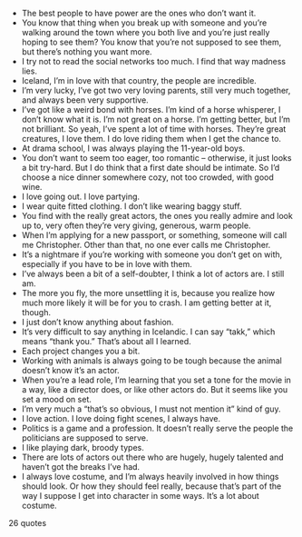  - The best people to have power are the ones who don’t want it.
 - You know that thing when you break up with someone and you’re walking around the town where you both live and you’re just really hoping to see them? You know that you’re not supposed to see them, but there’s nothing you want more.
 - I try not to read the social networks too much. I find that way madness lies.
 - Iceland, I’m in love with that country, the people are incredible.
 - I’m very lucky, I’ve got two very loving parents, still very much together, and always been very supportive.
 - I’ve got like a weird bond with horses. I’m kind of a horse whisperer, I don’t know what it is. I’m not great on a horse. I’m getting better, but I’m not brilliant. So yeah, I’ve spent a lot of time with horses. They’re great creatures, I love them. I do love riding them when I get the chance to.
 - At drama school, I was always playing the 11-year-old boys.
 - You don’t want to seem too eager, too romantic – otherwise, it just looks a bit try-hard. But I do think that a first date should be intimate. So I’d choose a nice dinner somewhere cozy, not too crowded, with good wine.
 - I love going out. I love partying.
 - I wear quite fitted clothing. I don’t like wearing baggy stuff.
 - You find with the really great actors, the ones you really admire and look up to, very often they’re very giving, generous, warm people.
 - When I’m applying for a new passport, or something, someone will call me Christopher. Other than that, no one ever calls me Christopher.
 - It’s a nightmare if you’re working with someone you don’t get on with, especially if you have to be in love with them.
 - I’ve always been a bit of a self-doubter, I think a lot of actors are. I still am.
 - The more you fly, the more unsettling it is, because you realize how much more likely it will be for you to crash. I am getting better at it, though.
 - I just don’t know anything about fashion.
 - It’s very difficult to say anything in Icelandic. I can say “takk,” which means “thank you.” That’s about all I learned.
 - Each project changes you a bit.
 - Working with animals is always going to be tough because the animal doesn’t know it’s an actor.
 - When you’re a lead role, I’m learning that you set a tone for the movie in a way, like a director does, or like other actors do. But it seems like you set a mood on set.
 - I’m very much a “that’s so obvious, I must not mention it” kind of guy.
 - I love action. I love doing fight scenes, I always have.
 - Politics is a game and a profession. It doesn’t really serve the people the politicians are supposed to serve.
 - I like playing dark, broody types.
 - There are lots of actors out there who are hugely, hugely talented and haven’t got the breaks I’ve had.
 - I always love costume, and I’m always heavily involved in how things should look. Or how they should feel really, because that’s part of the way I suppose I get into character in some ways. It’s a lot about costume.

26 quotes